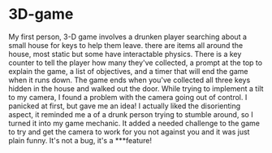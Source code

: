 # 3D-game

My first person, 3-D game involves a drunken player searching about a small house for keys to help them leave. there are items all around the house, most static but some have interactable physics. There is a key counter to tell the player how many they've collected, a prompt at the top to explain the game, a list of objectives, and a timer that will end the game when it runs down. The game ends when you've collected all three keys hidden in the house and walked out the door. While trying to implement a tilt to my camera, I found a problem with the camera going out of control. I panicked at first, but gave me an idea! I actually liked the disorienting aspect, it reminded me a of a drunk person trying to stumble around, so I turned it into my game mechanic. It added a needed challenge to the game to try and get the camera to work for you not against you and it was just plain funny. It's not a bug, it's a ***feature!
